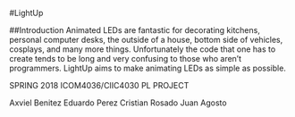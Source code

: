 #LightUp

##Introduction
Animated LEDs are fantastic for decorating kitchens, personal computer desks, the outside of a house, bottom side of vehicles, cosplays, and many more things. Unfortunately the code that one has to create tends to be long and very confusing to those who aren’t programmers. LightUp aims to make animating LEDs as simple as possible. 


SPRING 2018 ICOM4036/CIIC4030 PL PROJECT

Axviel Benitez
Eduardo Perez
Cristian Rosado
Juan Agosto
